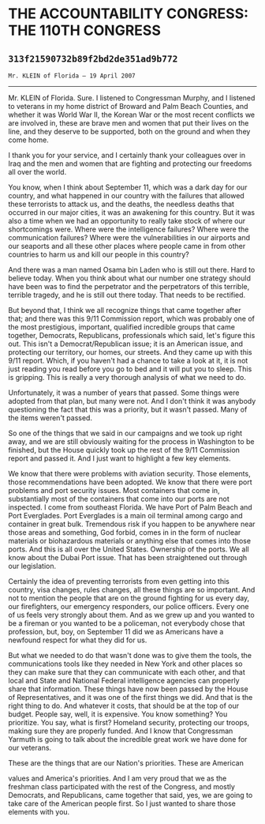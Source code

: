 # THE ACCOUNTABILITY CONGRESS: THE 110TH CONGRESS
## `313f21590732b89f2bd2de351ad9b772`
`Mr. KLEIN of Florida — 19 April 2007`

---


Mr. KLEIN of Florida. Sure. I listened to Congressman Murphy, and I 
listened to veterans in my home district of Broward and Palm Beach 
Counties, and whether it was World War II, the Korean War or the most 
recent conflicts we are involved in, these are brave men and women that 
put their lives on the line, and they deserve to be supported, both on 
the ground and when they come home.

I thank you for your service, and I certainly thank your colleagues 
over in Iraq and the men and women that are fighting and protecting our 
freedoms all over the world.



You know, when I think about September 11, which was a dark day for 
our country, and what happened in our country with the failures that 
allowed these terrorists to attack us, and the deaths, the needless 
deaths that occurred in our major cities, it was an awakening for this 
country. But it was also a time when we had an opportunity to really 
take stock of where our shortcomings were. Where were the intelligence 
failures? Where were the communication failures? Where were the 
vulnerabilities in our airports and our seaports and all these other 
places where people came in from other countries to harm us and kill 
our people in this country?

And there was a man named Osama bin Laden who is still out there. 
Hard to believe today. When you think about what our number one 
strategy should have been was to find the perpetrator and the 
perpetrators of this terrible, terrible tragedy, and he is still out 
there today. That needs to be rectified.

But beyond that, I think we all recognize things that came together 
after that; and there was this 9/11 Commission report, which was 
probably one of the most prestigious, important, qualified incredible 
groups that came together, Democrats, Republicans, professionals which 
said, let's figure this out. This isn't a Democrat/Republican issue; it 
is an American issue, and protecting our territory, our homes, our 
streets. And they came up with this 9/11 report. Which, if you haven't 
had a chance to take a look at it, it is not just reading you read 
before you go to bed and it will put you to sleep. This is gripping. 
This is really a very thorough analysis of what we need to do.

Unfortunately, it was a number of years that passed. Some things were 
adopted from that plan, but many were not. And I don't think it was 
anybody questioning the fact that this was a priority, but it wasn't 
passed. Many of the items weren't passed.

So one of the things that we said in our campaigns and we took up 
right away, and we are still obviously waiting for the process in 
Washington to be finished, but the House quickly took up the rest of 
the 9/11 Commission report and passed it. And I just want to highlight 
a few key elements.

We know that there were problems with aviation security. Those 
elements, those recommendations have been adopted. We know that there 
were port problems and port security issues. Most containers that come 
in, substantially most of the containers that come into our ports are 
not inspected. I come from southeast Florida. We have Port of Palm 
Beach and Port Everglades. Port Everglades is a main oil terminal among 
cargo and container in great bulk. Tremendous risk if you happen to be 
anywhere near those areas and something, God forbid, comes in in the 
form of nuclear materials or biohazardous materials or anything else 
that comes into those ports. And this is all over the United States. 
Ownership of the ports. We all know about the Dubai Port issue. That 
has been straightened out through our legislation.

Certainly the idea of preventing terrorists from even getting into 
this country, visa changes, rules changes, all these things are so 
important. And not to mention the people that are on the ground 
fighting for us every day, our firefighters, our emergency responders, 
our police officers. Every one of us feels very strongly about them. 
And as we grew up and you wanted to be a fireman or you wanted to be a 
policeman, not everybody chose that profession, but, boy, on September 
11 did we as Americans have a newfound respect for what they did for 
us.

But what we needed to do that wasn't done was to give them the tools, 
the communications tools like they needed in New York and other places 
so they can make sure that they can communicate with each other, and 
that local and State and National Federal intelligence agencies can 
properly share that information. These things have now been passed by 
the House of Representatives, and it was one of the first things we 
did. And that is the right thing to do. And whatever it costs, that 
should be at the top of our budget. People say, well, it is expensive. 
You know something? You prioritize. You say, what is first? Homeland 
security, protecting our troops, making sure they are properly funded. 
And I know that Congressman Yarmuth is going to talk about the 
incredible great work we have done for our veterans.

These are the things that are our Nation's priorities. These are 
American


values and America's priorities. And I am very proud that we as the 
freshman class participated with the rest of the Congress, and mostly 
Democrats, and Republicans, came together that said, yes, we are going 
to take care of the American people first. So I just wanted to share 
those elements with you.
